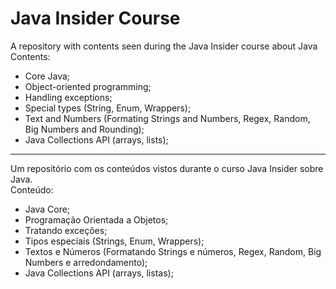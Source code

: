 # Java Insider Course
A repository with contents seen during the Java Insider course about Java 
<br>Contents:
  - Core Java;
  - Object-oriented programming;
  - Handling exceptions;
  - Special types (String, Enum, Wrappers);
  - Text and Numbers (Formating Strings and Numbers, Regex, Random, Big Numbers and Rounding);
  - Java Collections API (arrays, lists);
  
-------------------------------------------------------------------------------------

Um repositório com os conteúdos vistos durante o curso Java Insider sobre Java.
<br>Conteúdo:
  - Java Core;
  - Programação Orientada a Objetos;
  - Tratando exceções;
  - Tipos especiais (Strings, Enum, Wrappers);
  - Textos e Números (Formatando Strings e números, Regex, Random, Big Numbers e arredondamento);
   - Java Collections API (arrays, listas);

